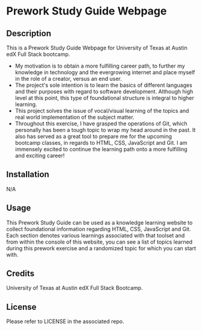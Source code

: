 # Prework Study Guide Webpage

## Description

This is a Prework Study Guide Webpage for University of Texas at Austin edX Full Stack bootcamp.

- My motivation is to obtain a more fulfilling career path, to further my knowledge in technology and the evergrowing internet and place myself in the role of a creator, versus an end user.
- The project's sole intention is to learn the basics of different languages and their purposes with regard to software development. Although high level at this point, this type of foundational structure is integral to higher learning.
- This project solves the issue of vocal/visual learning of the topics and real world implementation of the subject matter.
- Throughout this exercise, I have grasped the operations of Git, which personally has been a tough topic to wrap my head around in the past. It also has served as a great tool to prepare me for the upcoming bootcamp classes, in regards to HTML, CSS, JavaScript and Git.
  I am immensely excited to continue the learning path onto a more fulfilling and exciting career!

## Installation

N/A

## Usage

This Prework Study Guide can be used as a knowledge learning website to collect foundational information regarding HTML, CSS, JavaScript and Git. Each section denotes various learnings associated with that toolset and from within the console of this website, you can see a list of topics learned during this prework exercise and a randomized topic for which you can start with.

## Credits

University of Texas at Austin edX Full Stack Bootcamp.

## License

Please refer to LICENSE in the associated repo.
